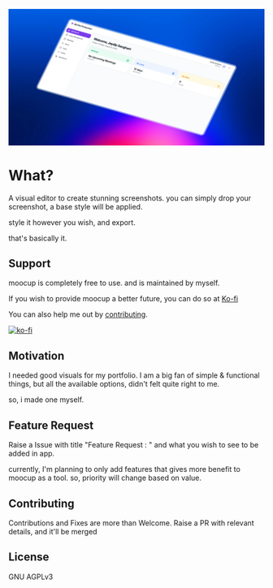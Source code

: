 [![Moocup banner](/public/og.webp)](https://moocup.jaydip.me/)

# What?

A visual editor to create stunning screenshots. you can simply drop your screenshot, a base style will be applied.

style it however you wish, and export.

that's basically it.

## Support 

moocup is completely free to use. and is maintained by myself.

If you wish to provide moocup a better future, 
you can do so at [Ko-fi](https://ko-fi.com/jaydipsanghani)

You can also help me out by [contributing](#contributing).


[![ko-fi](https://ko-fi.com/img/githubbutton_sm.svg)](https://ko-fi.com/J3J41GWDRD)

## Motivation

I needed good visuals for my portfolio. I am a big fan of simple & functional things, but all the available options, didn't felt quite right to me. 

so, i made one myself.

## Feature Request

Raise a Issue with title "Feature Request : " and what you wish to see to be added in app.

currently, I'm planning to only add features that gives more benefit to moocup as a tool. so, priority will change based on value.

## Contributing

Contributions and Fixes are more than Welcome. 
Raise a PR with relevant details, and it'll be merged


## License 

GNU AGPLv3 


